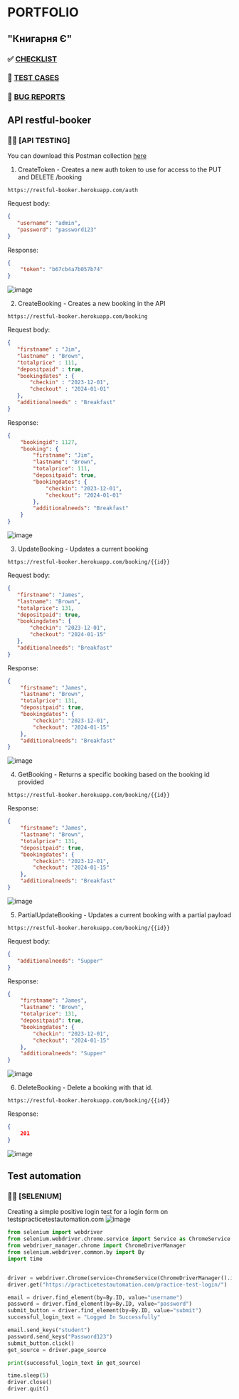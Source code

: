 
# PORTFOLIO
## "Книгарня Є"
### :white_check_mark: [CHECKLIST](https://docs.google.com/spreadsheets/d/15rwsFT-eN2xsFHd1iTMjEu-pdFwzt4YH/edit?usp=drive_link&ouid=105481740879973415403&rtpof=true&sd=true) 
### :memo: [TEST CASES](https://docs.google.com/document/d/1eEU6IAqchAW9SRXQsSGvxSDHjCSm4kY_/edit?usp=drive_link&ouid=105481740879973415403&rtpof=true&sd=true)
### :rotating_light: [BUG REPORTS](https://docs.google.com/document/d/1oMP1t3MqMKWisq-lP89qHE_OVGoRXxwyQSZ5xhWfF8s/edit?usp=drive_link)
## API restful-booker
### :technologist: [API TESTING] 
You can download this Postman collection [here](https://github.com/kari-mk/postman/blob/main/Booking.postman_collection.json)
1. CreateToken - Creates a new auth token to use for access to the PUT and DELETE /booking
```
https://restful-booker.herokuapp.com/auth
```
Request body:
 ```JSON
{
    "username": "admin",
    "password": "password123"
}
```
Response:
```JSON
{
    "token": "b67cb4a7b057b74"
}
```
![image](https://github.com/kari-mk/kari-mk/assets/152392473/8a0fd1ad-7f0c-4010-8211-d4c76a2db217)


2. CreateBooking - Creates a new booking in the API
```
https://restful-booker.herokuapp.com/booking
```
Request body:
 ```JSON
{
    "firstname" : "Jim",
    "lastname" : "Brown",
    "totalprice" : 111,
    "depositpaid" : true,
    "bookingdates" : {
        "checkin" : "2023-12-01",
        "checkout" : "2024-01-01"
    },
    "additionalneeds" : "Breakfast"
}
```
Response:
```JSON
{
    "bookingid": 1127,
    "booking": {
        "firstname": "Jim",
        "lastname": "Brown",
        "totalprice": 111,
        "depositpaid": true,
        "bookingdates": {
            "checkin": "2023-12-01",
            "checkout": "2024-01-01"
        },
        "additionalneeds": "Breakfast"
    }
}
```
![image](https://github.com/kari-mk/kari-mk/assets/152392473/036c53a3-5284-4ba1-8599-b403a5338a1f)

3. UpdateBooking - Updates a current booking
```
https://restful-booker.herokuapp.com/booking/{{id}}
```
Request body:
 ```JSON
{
    "firstname": "James",
    "lastname": "Brown",
    "totalprice": 131,
    "depositpaid": true,
    "bookingdates": {
        "checkin": "2023-12-01",
        "checkout": "2024-01-15"
    },
    "additionalneeds": "Breakfast"
}
```
Response:
```JSON
{
    "firstname": "James",
    "lastname": "Brown",
    "totalprice": 131,
    "depositpaid": true,
    "bookingdates": {
        "checkin": "2023-12-01",
        "checkout": "2024-01-15"
    },
    "additionalneeds": "Breakfast"
}
```
![image](https://github.com/kari-mk/kari-mk/assets/152392473/202dda7d-2cab-43a4-a880-7adb8bd9c152)

4. GetBooking - Returns a specific booking based on the booking id provided
```
https://restful-booker.herokuapp.com/booking/{{id}}
```
Response:
```JSON
{
    "firstname": "James",
    "lastname": "Brown",
    "totalprice": 131,
    "depositpaid": true,
    "bookingdates": {
        "checkin": "2023-12-01",
        "checkout": "2024-01-15"
    },
    "additionalneeds": "Breakfast"
}
```
![image](https://github.com/kari-mk/kari-mk/assets/152392473/a493e241-c82a-4e05-bfd5-17f35d13f44f)

5. PartialUpdateBooking - Updates a current booking with a partial payload
```
https://restful-booker.herokuapp.com/booking/{{id}}
```
Request body:
 ```JSON
{
    "additionalneeds": "Supper"
}
```
Response:
```JSON
{
    "firstname": "James",
    "lastname": "Brown",
    "totalprice": 131,
    "depositpaid": true,
    "bookingdates": {
        "checkin": "2023-12-01",
        "checkout": "2024-01-15"
    },
    "additionalneeds": "Supper"
}
```
![image](https://github.com/kari-mk/kari-mk/assets/152392473/cc5129fd-ca0b-49c7-86da-33cc6d69f39e)

6. DeleteBooking - Delete a booking with that id.
```
https://restful-booker.herokuapp.com/booking/{{id}}
```
Response:
```JSON
{
    201
}
```
![image](https://github.com/kari-mk/kari-mk/assets/152392473/9fe4ba8d-bfd8-405b-b606-1e37573fd9d1)

## Test automation
### :technologist: [SELENIUM]

Creating a simple positive login test for a login form on testspracticetestautomation.com
![image](https://github.com/kari-mk/kari-mk/assets/152392473/40ff8ca8-15c7-461b-bc02-fa462f1df1da)
```python
from selenium import webdriver
from selenium.webdriver.chrome.service import Service as ChromeService
from webdriver_manager.chrome import ChromeDriverManager
from selenium.webdriver.common.by import By
import time


driver = webdriver.Chrome(service=ChromeService(ChromeDriverManager().install()))
driver.get("https://practicetestautomation.com/practice-test-login/")

email = driver.find_element(by=By.ID, value="username")
password = driver.find_element(by=By.ID, value="password")
submit_button = driver.find_element(by=By.ID, value="submit")
successful_login_text = "Logged In Successfully"

email.send_keys("student")
password.send_keys("Password123")
submit_button.click()
get_source = driver.page_source

print(successful_login_text in get_source)

time.sleep(5)
driver.close()
driver.quit()
```
